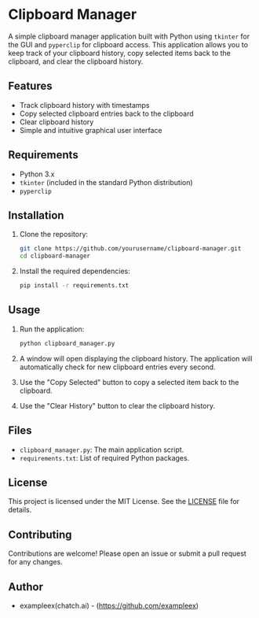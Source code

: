 # Clipboard Manager

A simple clipboard manager application built with Python using `tkinter` for the GUI and `pyperclip` for clipboard access. This application allows you to keep track of your clipboard history, copy selected items back to the clipboard, and clear the clipboard history.

## Features

- Track clipboard history with timestamps
- Copy selected clipboard entries back to the clipboard
- Clear clipboard history
- Simple and intuitive graphical user interface

## Requirements

- Python 3.x
- `tkinter` (included in the standard Python distribution)
- `pyperclip`

## Installation

1. Clone the repository:

    ```bash
    git clone https://github.com/yourusername/clipboard-manager.git
    cd clipboard-manager
    ```

2. Install the required dependencies:

    ```bash
    pip install -r requirements.txt
    ```

## Usage

1. Run the application:

    ```bash
    python clipboard_manager.py
    ```

2. A window will open displaying the clipboard history. The application will automatically check for new clipboard entries every second.

3. Use the "Copy Selected" button to copy a selected item back to the clipboard.

4. Use the "Clear History" button to clear the clipboard history.

## Files

- `clipboard_manager.py`: The main application script.
- `requirements.txt`: List of required Python packages.

## License

This project is licensed under the MIT License. See the [LICENSE](LICENSE) file for details.

## Contributing

Contributions are welcome! Please open an issue or submit a pull request for any changes.

## Author

- exampleex(chatch.ai) - (https://github.com/exampleex)

